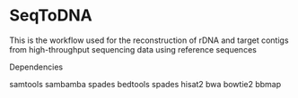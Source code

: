 # SeqToDNA
This is the workflow used for the reconstruction of rDNA and target contigs from high-throughput sequencing data using reference sequences


Dependencies

samtools
sambamba
spades
bedtools
spades
hisat2
bwa
bowtie2
bbmap



